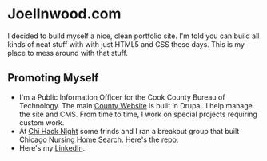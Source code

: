 # JoelInwood.com
I decided to build myself a nice, clean portfolio site. I'm told you can build all kinds of neat stuff with with just HTML5 and CSS these days. This is my place to mess around with that stuff.
## Promoting Myself
* I'm a Public Information Officer for the Cook County Bureau of Technology. The main [County Website](https://cookcountyil.gov) is built in Drupal. I help manage the site and CMS. From time to time, I work on special projects requiring custom work.
* At [Chi Hack Night](https://chihacknight.org) some frinds and I ran a breakout group that built [Chicago Nursing Home Search](http://chicagonursinghomesearch.com). Here's the [repo](https://github.com/open-retirement/open-retirement.github.com). 
* Here's my [LinkedIn](https://www.linkedin.com/in/joel-inwood-18645512/).
